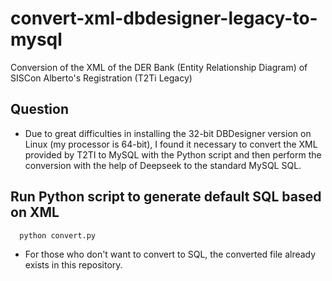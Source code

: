 # convert-xml-dbdesigner-legacy-to-mysql
Conversion of the XML of the DER Bank (Entity Relationship Diagram) of SISCon Alberto's Registration (T2Ti Legacy)

## Question
 
 - Due to great difficulties in installing the 32-bit DBDesigner version on Linux (my processor is 64-bit), I found it necessary to convert the XML provided by T2TI to MySQL with the Python script and then perform the conversion with the help of Deepseek to the standard MySQL SQL. 

## Run Python script to generate default SQL based on XML

```shell
  python convert.py
```

 - For those who don't want to convert to SQL, the converted file already exists in this repository.
